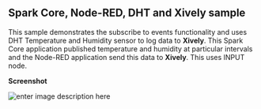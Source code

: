 Spark Core, Node-RED, DHT and Xively sample
-------------------------------------------

This sample demonstrates the subscribe to events functionality and uses DHT Temperature and Humidity sensor to log data to **Xively**. This Spark Core application published temperature and humidity at particular intervals and the Node-RED application send this data to **Xively**. This uses INPUT node.

**Screenshot**

![enter image description here](https://raw.githubusercontent.com/krvarma/SparkCore_Node-RED/master/screenshots/sparkcore-nodered-xively.png)
